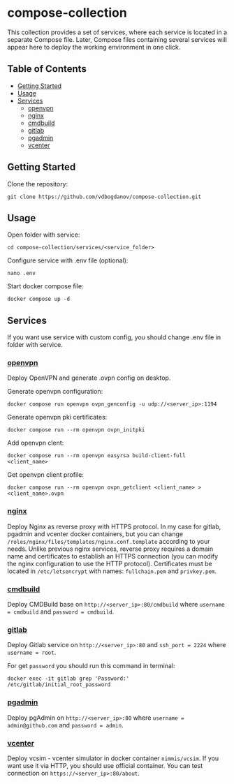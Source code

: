# compose-collection

This collection provides a set of services, where each service is located in a separate Compose file. Later, Compose files containing several services will appear here to deploy the working environment in one click.

## Table of Contents

- [Getting Started](#getting-started)
- [Usage](#usage)
- [Services](#services)
	- [openvpn](#openvpn)
	- [nginx](#nginx)
	- [cmdbuild](#cmdbuild)
	- [gitlab](#gitlab)
	- [pgadmin](#pgadmin)
	- [vcenter](#vcenter)


## Getting Started

Clone the repository:

```
git clone https://github.com/vdbogdanov/compose-collection.git
```

## Usage

Open folder with service:

```
cd compose-collection/services/<service_folder>
```

Configure service with .env file (optional):

```
nano .env
```

Start docker compose file:

```
docker compose up -d
``` 

## Services

If you want use service with custom config, you should change .env file in folder with service.

### [openvpn](services/openvpn/)

Deploy OpenVPN and generate .ovpn config on desktop.

Generate openvpn configuration:

```
docker compose run openvpn ovpn_genconfig -u udp://<server_ip>:1194
```

Generate openvpn pki certificates:

```
docker compose run --rm openvpn ovpn_initpki
```

Add openvpn clent:

```
docker compose run --rm openvpn easyrsa build-client-full <client_name>
```

Get openvpn client profile:

```
docker compose run --rm openvpn ovpn_getclient <client_name> > <client_name>.ovpn
```

### [nginx](services/nginx/)

Deploy Nginx as reverse proxy with HTTPS protocol. In my case for gitlab, pgadmin and vcenter docker containers, but you can change `/roles/nginx/files/templates/nginx.conf.template` according to your needs. Unlike previous nginx services, reverse proxy requires a domain name and certificates to establish an HTTPS connection (you can modify the nginx configuration to use the HTTP protocol). Certificates must be located in `/etc/letsencrypt` with names: `fullchain.pem` and `privkey.pem`.

### [cmdbuild](services/cmdbuild/)

Deploy CMDBuild base on `http://<server_ip>:80/cmdbuild` where `username = cmdbuild` and `password = cmdbuild`.

### [gitlab](services/gitlab/)

Deploy Gitlab service on `http://<server_ip>:80` and `ssh_port = 2224` where `username = root`.

For get `password` you should run this command in terminal:

```
docker exec -it gitlab grep 'Password:' /etc/gitlab/initial_root_password
```

### [pgadmin](services/pgadmin/)

Deploy pgAdmin on `http://<server_ip>:80` where `username = admin@github.com` and `password = admin`.

### [vcenter]()

Deploy vcsim - vcenter simulator in docker container `nimmis/vcsim`. If you want use it via HTTP, you should use official container. You can test connection on `https://<server_ip>:80/about`.
